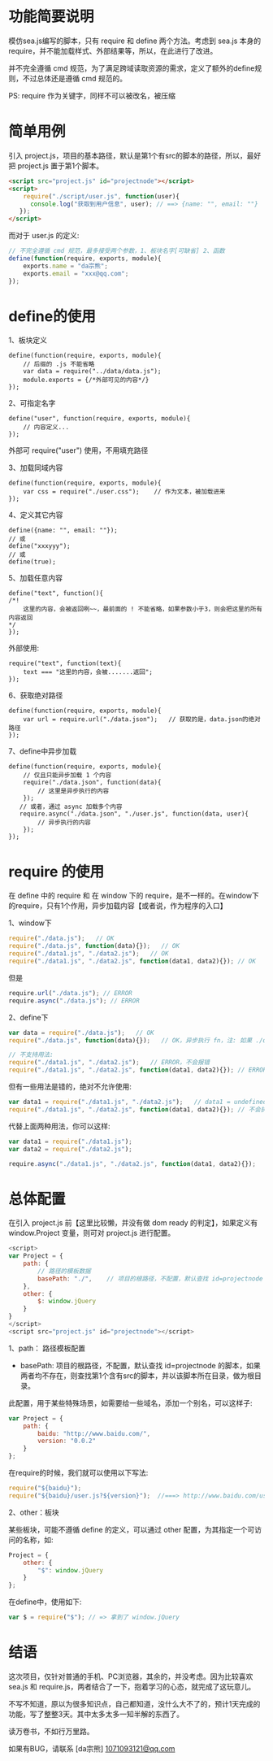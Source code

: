 # 功能简要说明

模仿sea.js编写的脚本，只有 require 和 define 两个方法。考虑到 sea.js 本身的 require，并不能加载样式、外部结果等，所以，在此进行了改进。

并不完全遵循 cmd 规范，为了满足跨域读取资源的需求，定义了额外的define规则，不过总体还是遵循 cmd 规范的。

PS: require 作为关键字，同样不可以被改名，被压缩


# 简单用例

引入 project.js，项目的基本路径，默认是第1个有src的脚本的路径，所以，最好把 project.js 置于第1个脚本。

``` html
<script src="project.js" id="projectnode"></script>
<script>
	require("./script/user.js", function(user){
      console.log("获取到用户信息", user);	// ==> {name: "", email: ""}
   });
</script>
```

而对于 user.js 的定义:

``` user.js
// 不完全遵循 cmd 规范，最多接受两个参数，1、板块名字[可缺省] 2、函数
define(function(require, exports, module){
	exports.name = "da宗熊";
    exports.email = "xxx@qq.com";
});
```

# define的使用

1、板块定义

``` script
define(function(require, exports, module){
	// 后缀的 .js 不能省略
	var data = require("../data/data.js");
	module.exports = {/*外部可见的内容*/}
});
```

2、可指定名字

``` script
define("user", function(require, exports, module){
	// 内容定义...
});
```
外部可 require("user") 使用，不用填充路径

3、加载同域内容

``` script
define(function(require, exports, module){
	var css = require("./user.css");	// 作为文本，被加载进来
});
```

4、定义其它内容

``` script
define({name: "", email: ""});
// 或
define("xxxyyy");
// 或
define(true);
```

5、加载任意内容

``` script
define("text", function(){
/*!
	这里的内容，会被返回咧~~，最前面的 ! 不能省略，如果参数小于3，则会把这里的所有内容返回
*/
});
```
外部使用:
```
require("text", function(text){
	text === "这里的内容，会被.......返回";
});
```

6、获取绝对路径

```script
define(function(require, exports, module){
	var url = require.url("./data.json");   // 获取的是，data.json的绝对路径
});
```

7、define中异步加载

``` script
define(function(require, exports, module){
	// 仅且只能异步加载 1 个内容
	require("./data.json", function(data){
   		// 这里是异步执行的内容 
   	});
   // 或者，通过 async 加载多个内容
   require.async("./data.json", "./user.js", function(data, user){
		// 异步执行的内容
	});
});
```

# require 的使用

在 define 中的 require 和 在 window 下的 require，是不一样的。在window下的require，只有1个作用，异步加载内容【或者说，作为程序的入口】

1、window下

``` javascript
require("./data.js");   // OK
require("./data.js", function(data){});   // OK
require("./data1.js", "./data2.js");   // OK
require("./data1.js", "./data2.js", function(data1, data2){}); // OK
```
但是

``` javascript
require.url("./data.js"); // ERROR
require.async("./data.js"); // ERROR
```

2、define下

``` javascript
var data = require("./data.js");   // OK
require("./data.js", function(data){});   // OK，异步执行 fn，注: 如果 ./data.js 已加载，则会同步执行

// 不支持用法:
require("./data1.js", "./data2.js");   // ERROR，不会报错
require("./data1.js", "./data2.js", function(data1, data2){}); // ERROR，不会报错
```

但有一些用法是错的，绝对不允许使用:

``` javascript
var data1 = require("./data1.js", "./data2.js");   // data1 = undefined 或 正常取值
require("./data1.js", "./data2.js", function(data1, data2){}); // 不会执行callback
```

代替上面两种用法，你可以这样:

``` javascript
var data1 = require("./data1.js");
var data2 = require("./data2.js");

require.async("./data1.js", "./data2.js", function(data1, data2){});
```


# 总体配置

在引入 project.js 前【这里比较懒，并没有做 dom ready 的判定】，如果定义有 window.Project 变量，则可对 project.js 进行配置。

``` javascript
<script>
var Project = {
	path: {
		// 路径的模板数据
		basePath: "./",    // 项目的根路径，不配置，默认查找 id=projectnode 的脚本
	},
	other: {
		$: window.jQuery
	}
}
</script>
<script src="project.js" id="projectnode"></script>
```

1、path： 路径模板配置

* basePath: 项目的根路径，不配置，默认查找 id=projectnode 的脚本，如果两者均不存在，则查找第1个含有src的脚本，并以该脚本所在目录，做为根目录。

此配置，用于某些特殊场景，如需要给一些域名，添加一个别名，可以这样子:

``` javascript
var Project = {
	path: {
		baidu: "http://www.baidu.com/",
		version: "0.0.2"
	}
};
```
在require的时候，我们就可以使用以下写法:
``` javascript
require("${baidu}");
require("${baidu}/user.js?${version}");  //===> http://www.baidu.com/user.js?0.0.2
```

2、other：板块

某些板块，可能不遵循 define 的定义，可以通过 other 配置，为其指定一个可访问的名称，如:
``` javascript
Project = {
	other: {
		"$": window.jQuery
	}
};
```
在define中，使用如下:
```javascript
var $ = require("$"); // => 拿到了 window.jQuery 
```


# 结语

这次项目，仅针对普通的手机、PC浏览器，其余的，并没考虑。因为比较喜欢 sea.js 和 require.js，两者结合了一下，抱着学习的心态，就完成了这玩意儿。

不写不知道，原以为很多知识点，自己都知道，没什么大不了的，预计1天完成的功能，写了整整3天。其中太多太多一知半解的东西了。

读万卷书，不如行万里路。

如果有BUG，请联系 [da宗熊]  1071093121@qq.com
